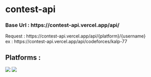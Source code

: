 # contest-api
<h3> Base Url : https://contest-api.vercel.app/api/ </h3>
Request : https://contest-api.vercel.app/api/{platform}/{username} <br>
ex : https://contest-api.vercel.app/api/codeforces/kalp-77

## Platforms :
![](https://img.shields.io/badge/-Codeforces-red)
![](https://img.shields.io/badge/-Codechef-blue)
